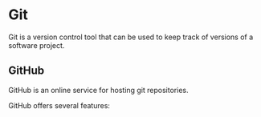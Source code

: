 # Git

Git is a version control tool that can be used to keep track of versions of a software project.

## GitHub

GitHub is an online service for hosting git repositories.

GitHub offers several features: